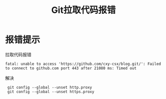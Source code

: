 ﻿---
title: Git拉取代码报错
updated: 2023-05-21 19:34:29
---


# 报错提示

拉取代码报错

```
fatal: unable to access 'https://github.com/cxy-csx/blog.git/': Failed to connect to github.com port 443 after 21080 ms: Timed out
```

解决

```
 git config --global --unset http.proxy
 git config --global --unset https.proxy
```

